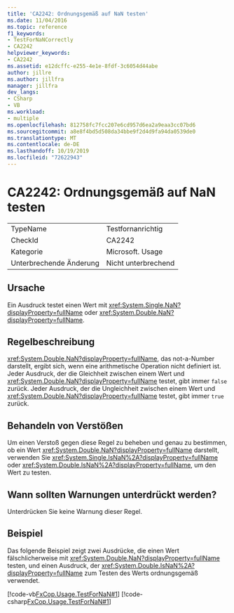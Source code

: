 ```yaml
---
title: 'CA2242: Ordnungsgemäß auf NaN testen'
ms.date: 11/04/2016
ms.topic: reference
f1_keywords:
- TestForNaNCorrectly
- CA2242
helpviewer_keywords:
- CA2242
ms.assetid: e12dcffc-e255-4e1e-8fdf-3c6054d44abe
author: jillre
ms.author: jillfra
manager: jillfra
dev_langs:
- CSharp
- VB
ms.workload:
- multiple
ms.openlocfilehash: 812758fc7fcc207e6cd957d6ea2a9eaa3cc07bd6
ms.sourcegitcommit: a8e8f4bd5d508da34bbe9f2d4d9fa94da0539de0
ms.translationtype: MT
ms.contentlocale: de-DE
ms.lasthandoff: 10/19/2019
ms.locfileid: "72622943"
---
```

# <a name="ca2242-test-for-nan-correctly"></a>CA2242: Ordnungsgemäß auf NaN testen

|||
|-|-|
|TypeName|Testfornanrichtig|
|CheckId|CA2242|
|Kategorie|Microsoft. Usage|
|Unterbrechende Änderung|Nicht unterbrechend|

## <a name="cause"></a>Ursache
Ein Ausdruck testet einen Wert mit <xref:System.Single.NaN?displayProperty=fullName> oder <xref:System.Double.NaN?displayProperty=fullName>.

## <a name="rule-description"></a>Regelbeschreibung
 <xref:System.Double.NaN?displayProperty=fullName>, das not-a-Number darstellt, ergibt sich, wenn eine arithmetische Operation nicht definiert ist. Jeder Ausdruck, der die Gleichheit zwischen einem Wert und <xref:System.Double.NaN?displayProperty=fullName> testet, gibt immer `false` zurück. Jeder Ausdruck, der die Ungleichheit zwischen einem Wert und <xref:System.Double.NaN?displayProperty=fullName> testet, gibt immer `true` zurück.

## <a name="how-to-fix-violations"></a>Behandeln von Verstößen
Um einen Verstoß gegen diese Regel zu beheben und genau zu bestimmen, ob ein Wert <xref:System.Double.NaN?displayProperty=fullName> darstellt, verwenden Sie <xref:System.Single.IsNaN%2A?displayProperty=fullName> oder <xref:System.Double.IsNaN%2A?displayProperty=fullName>, um den Wert zu testen.

## <a name="when-to-suppress-warnings"></a>Wann sollten Warnungen unterdrückt werden?
Unterdrücken Sie keine Warnung dieser Regel.

## <a name="example"></a>Beispiel
Das folgende Beispiel zeigt zwei Ausdrücke, die einen Wert fälschlicherweise mit <xref:System.Double.NaN?displayProperty=fullName> testen, und einen Ausdruck, der <xref:System.Double.IsNaN%2A?displayProperty=fullName> zum Testen des Werts ordnungsgemäß verwendet.

[!code-vb[FxCop.Usage.TestForNaN#1](../code-quality/codesnippet/VisualBasic/ca2242-test-for-nan-correctly_1.vb)]
[!code-csharp[FxCop.Usage.TestForNaN#1](../code-quality/codesnippet/CSharp/ca2242-test-for-nan-correctly_1.cs)]

